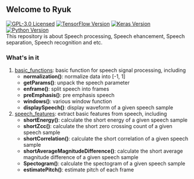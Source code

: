 ## Welcome to Ryuk

[![GPL-3.0 Licensed](https://img.shields.io/crates/l/rustc-serialize)](https://opensource.org/licenses/GPL-3.0) [![TensorFlow Version](https://img.shields.io/badge/Tensorflow-1.7+-blue.svg)](https://www.tensorflow.org/) [![Keras Version](https://img.shields.io/badge/Keras-2.0+-blue.svg)](https://keras.io/) [![Python Version](https://img.shields.io/badge/Python-3.x-blue.svg)](https://www.python.org/)  
This repository is about Speech processing, Speech ehancement, Speech separation, Speech recognition and etc.

### What's in it
1. [basic_functions](https://github.com/DandelionLau/Ryuk/blob/master/base_functions.py): basic function for speech signal processing, including  
    + **normalization()**: normalize data into [-1, 1]
    + **getParams()**: unpack the speech parameter
    + **enframe()**: split speech into frames
    + **preEmphasis()**: pre emphasis speech
    + **windows()**: various window function
    + **displaySpeech()**: display waveform of a given speech sample
2. [speech_features](https://github.com/DandelionLau/Ryuk/blob/master/speech_features.py): extract basic features from speech, including   
    + **shortEnergy()**: calculate the short energy of a given speech sample
    + **shortZcc()**: calculate the short zero crossing count of a given speech sample
    + **shortCorrelation()**: calculate the short correlation of a given speech sample
    + **shortAverageMagnitudeDifference()**: calculate the short average magnitude difference of a given speech sample
    + **Spectogram()**: calculate the spectogram of a given speech sample
    + **estimatePitch()**: estimate pitch of each frame  
